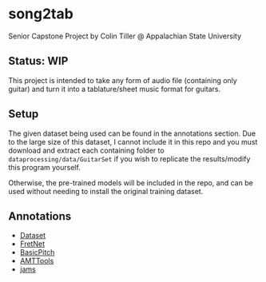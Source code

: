 # song2tab
Senior Capstone Project by Colin Tiller @ Appalachian State University
## Status: **WIP**

This project is intended to take any form of audio file (containing only guitar) and turn it into a tablature/sheet music
format for guitars.


## Setup
The given dataset being used can be found in the annotations section. Due to the large
size of this dataset, I cannot include it in this repo and you must download and extract
each containing folder to `dataprocessing/data/GuitarSet` if you wish to replicate the results/modify
this program yourself.

Otherwise, the pre-trained models will be included in the repo, and can be used without needing
to install the original training dataset.


## Annotations
- [Dataset](https://guitarset.weebly.com/)
- [FretNet](https://arxiv.org/abs/2212.03023)
- [BasicPitch](https://arxiv.org/pdf/2203.09893v2.pdf)
- [AMTTools](https://github.com/cwitkowitz/amt-tools)
- [jams](https://github.com/marl/jams)